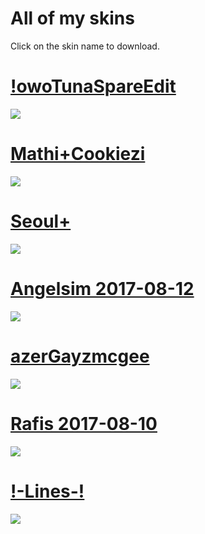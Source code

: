 # All of my skins

Click on the skin name to download.

# [!owoTunaSpareEdit](https://drive.google.com/open?id=1GgO_rE4g6vMozQE8uvR0csmCjK25X6PB)
![](https://media.discordapp.net/attachments/510992106748379136/590388644574003217/unknown.png?width=851&height=480)

# [Mathi+Cookiezi](https://drive.google.com/open?id=1MdyeYkuCrGP3wCPKw9JRLuZZ12No2eEa)
![](https://osu.ppy.sh/ss/13035426)

# [Seoul+](https://drive.google.com/open?id=1zkPg5WxudVhWMhS_DLRxSLDnILrP8CxA)
![](https://osu.ppy.sh/ss/13035409)

# [Angelsim 2017-08-12](https://drive.google.com/open?id=1BrQO3RH_Wwjm_xGkX-_0eg-nbE6n81EZ)
![](https://media.discordapp.net/attachments/510992106748379136/552911581520855046/screenshot3071.jpg?width=854&height=481)

# [azerGayzmcgee](https://drive.google.com/open?id=167YLO3Dw8_2a0RgwmIf0vnSpM6gEY000)
![](https://osu.ppy.sh/ss/12674974)

# [Rafis 2017-08-10](https://drive.google.com/open?id=1QBHOzl8_Qdq3iso8mL78oZHNy1ddyD0m)
![](https://media.discordapp.net/attachments/510992106748379136/516372580173611019/screenshot2598.jpg?width=849&height=478)

# [!-Lines-!](https://drive.google.com/open?id=1izYCwEN44N-3nw_XBV5j0WYpHR3ujqVJ)
![](https://osu.ppy.sh/ss/12208044)
